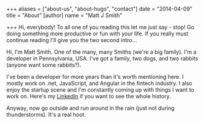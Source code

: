 +++
aliases = ["about-us", "about-hugo", "contact"]
date = "2014-04-09"
title = "About"
[author]
name = "Matt J Smith"

+++
Hi, everybody! To all one of you reading this let me just say - stop! Go doing something more productive or fun with your life. If you really must continue reading I'll give you the two second intro...

Hi, I'm Matt Smith. One of the many, many Smiths (we're a big family). I'm a developer in Pennsylvania, USA. I've got a family, two dogs, and two rabbits (anyone want some rabbits?).

I've been a developer for more years than it's worth mentioning here. I mostly work on .net, JavaScript, and Angular in the fintech industry. I also enjoy the startup scene and I'm constantly coming up with things I want to work on. Here's my [LinkedIn](https://www.linkedin.com/in/mattsmithdev "Matt Smith Dev") if you want to see the whole history.

Anyway, now go outside and run around in the rain (just not during thunderstorms). It's a real hoot.